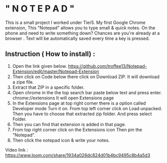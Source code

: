 # " N O T E P A D "

This is a small project I worked under Tier5. My first Google Chrome extension, This "Notepad" allows you to type small & quick notes. On the phone and need to write something down? Chances are you're already at a browser . Text will be automatically saved every time a key is pressed.


## Instruction ( How to install) : 
01. Open the link given below. https://github.com/troffee13/Notepad-Extension/edit/master/Notepad-Extension
02. Then click on Code below there click on Download ZIP. It will download a zipe file.
03. Extract that ZIP in a specific folder.
04. Open chrome in the the top search bar paste below text and press enter. chrome://extensions It will open Extensions page
05. In the Extensions page at top right corner there is a option called Developer mode Turn it on.
From top left corner click on Load unpacked. Then you have to choose that extracted zip folder. And press select Folder.
06. Then you can find that extension is added in that page.
07. From top right corner click on the Extensions icon Then pin the "Notepad".
08. Then click the notepad icon & write your notes.


Video link : https://www.loom.com/share/1934a026dc824d01b4bc9495c8b4a5d3
